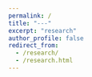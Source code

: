 ```yaml
---
permalink: /
title: "---"
excerpt: "research"
author_profile: false
redirect_from: 
  - /research/
  - /research.html
---
```

